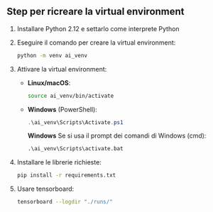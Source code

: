 ## Step per ricreare la virtual environment

1. Installare Python 2.12 e settarlo come interprete Python 
2. Eseguire il comando per creare la virtual environment:  
   ```bash
   python -m venv ai_venv
   ```
3. Attivare la virtual environment:  
   - **Linux/macOS**:  
     ```bash
     source ai_venv/bin/activate
     ```
   - **Windows** (PowerShell):  
     ```powershell
     .\ai_venv\Scripts\Activate.ps1
     ```
     **Windows** Se si usa il prompt dei comandi di Windows (cmd):  
     ```cmd
     .\ai_venv\Scripts\activate.bat
     ```
4. Installare le librerie richieste:  
   ```bash
   pip install -r requirements.txt
   ```

5. Usare tensorboard:
   ```bash
   tensorboard --logdir "./runs/"
   ```
